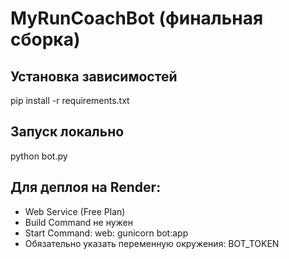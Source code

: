 
# MyRunCoachBot (финальная сборка)

## Установка зависимостей
pip install -r requirements.txt

## Запуск локально
python bot.py

## Для деплоя на Render:
- Web Service (Free Plan)
- Build Command не нужен
- Start Command: web: gunicorn bot:app
- Обязательно указать переменную окружения: BOT_TOKEN

